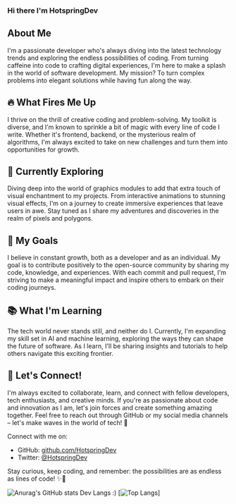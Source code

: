 ### Hi there I'm HotspringDev

## About Me
I'm a passionate developer who's always diving into the latest technology trends and exploring the endless possibilities of coding. From turning caffeine into code to crafting digital experiences, I'm here to make a splash in the world of software development. My mission? To turn complex problems into elegant solutions while having fun along the way.

## 🔥 What Fires Me Up
I thrive on the thrill of creative coding and problem-solving. My toolkit is diverse, and I'm known to sprinkle a bit of magic with every line of code I write. Whether it's frontend, backend, or the mysterious realm of algorithms, I'm always excited to take on new challenges and turn them into opportunities for growth.

## 🌌 Currently Exploring
Diving deep into the world of graphics modules to add that extra touch of visual enchantment to my projects. From interactive animations to stunning visual effects, I'm on a journey to create immersive experiences that leave users in awe. Stay tuned as I share my adventures and discoveries in the realm of pixels and polygons.

## 🚀 My Goals
I believe in constant growth, both as a developer and as an individual. My goal is to contribute positively to the open-source community by sharing my code, knowledge, and experiences. With each commit and pull request, I'm striving to make a meaningful impact and inspire others to embark on their coding journeys.

## 📚 What I'm Learning
The tech world never stands still, and neither do I. Currently, I'm expanding my skill set in AI and machine learning, exploring the ways they can shape the future of software. As I learn, I'll be sharing insights and tutorials to help others navigate this exciting frontier.

## 🌟 Let's Connect!
I'm always excited to collaborate, learn, and connect with fellow developers, tech enthusiasts, and creative minds. If you're as passionate about code and innovation as I am, let's join forces and create something amazing together. Feel free to reach out through GitHub or my social media channels – let's make waves in the world of tech! 🌊

Connect with me on:
- GitHub: [github.com/HotspringDev](https://github.com/hotspringGG)
- Twitter: [@HotspringDev](https://twitter.com/HotspringDev)

Stay curious, keep coding, and remember: the possibilities are as endless as lines of code! ✨🚀

![Anurag's GitHub stats](https://github-readme-stats.vercel.app/api?username=hotspringGG&show_icons=true&theme=dracula)
Dev Langs :)
[![Top Langs](https://github-readme-stats.vercel.app/api/top-langs/?username=hotspringGG&layout=compact)]


